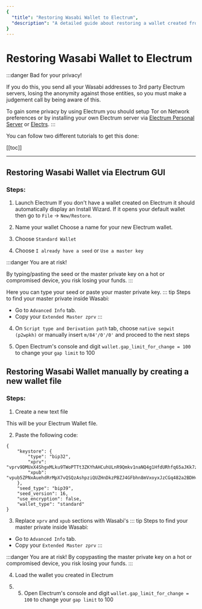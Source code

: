 ```yaml
---
{
  "title": "Restoring Wasabi Wallet to Electrum",
  "description": "A detailed guide about restoring a wallet created from Wasabi to Electrum. This is the Wasabi documentation, an archive of knowledge about the open-source, non-custodial and privacy-focused Bitcoin wallet for desktop."
}
---
```


# Restoring Wasabi Wallet to Electrum

:::danger Bad for your privacy!

If you do this, you send all your Wasabi addresses to 3rd party Electrum servers, losing the anonymity against those entities, so you must make a judgement call by being aware of this.

To gain some privacy by using Electrum you should setup Tor on Network preferences or by installing your own Electrum server via [Electrum Personal Server](https://github.com/chris-belcher/electrum-personal-server) or [Electrs](https://github.com/romanz/electrs).
:::

You can follow two different tutorials to get this done:

[[toc]]

---

## Restoring Wasabi Wallet via Electrum GUI

### Steps:

1. Launch Electrum
If you don't have a wallet created on Electrum it should automatically display an Install Wizard. If it opens your default wallet then go to `File` -> `New/Restore`.

2. Name your wallet
Choose a name for your new Electrum wallet.

3. Choose `Standard Wallet`

4. Choose `I already have a seed` or `Use a master key`

:::danger You are at risk!

By typing/pasting the seed or the master private key on a hot or compromised device, you risk losing your funds.
:::

Here you can type your seed or paste your master private key.
::: tip
Steps to find your master private inside Wasabi:
- Go to `Advanced Info` tab.
- Copy your `Extended Master zprv`
:::

4. On `Script type and Derivation path` tab, choose `native segwit (p2wpkh)` or manually insert `m/84'/0'/0'` and proceed to the next steps

5. Open Electrum's console and digit `wallet.gap_limit_for_change = 100` to change your `gap limit` to 100

## Restoring Wasabi Wallet manually by creating a new wallet file

### Steps:

1. Create a new text file

This will be your Electrum Wallet file.

2. Paste the following code:

```
{
    "keystore": {
        "type": "bip32",
        "xprv": "vprv9DMUxX4ShgxMLku9TWoPTTt3ZKYhAHCuhULnR9Qmkv1naNQ4g1HfdURhfq65aJKk7zsmnoXbVryeLwtkj9LhuQoKFD5Fyus9kkiwA1S2pEU",
        "xpub": "vpub5ZPNxAuehdRrMpX7vQSQzAshpziQUZHnDkzPBZJ4GFbhn8mVxoyxJzCGq482a2BDHvfnMfX1u4hdX1XfS7ZdHJXffydLPHjCXBY86sG6tE1"
    },
    "seed_type": "bip39",
    "seed_version": 16,
    "use_encryption": false,
    "wallet_type": "standard"
}
```

3. Replace `xprv` and `xpub` sections with Wasabi's
::: tip
Steps to find your master private inside Wasabi:
- Go to `Advanced Info` tab.
- Copy your `Extended Master zprv`
:::

:::danger You are at risk!
By copypasting the master private key on a hot or compromised device, you risk losing your funds.
:::

4. Load the wallet you created in Electrum

5. 5. Open Electrum's console and digit `wallet.gap_limit_for_change = 100` to change your `gap limit` to 100
